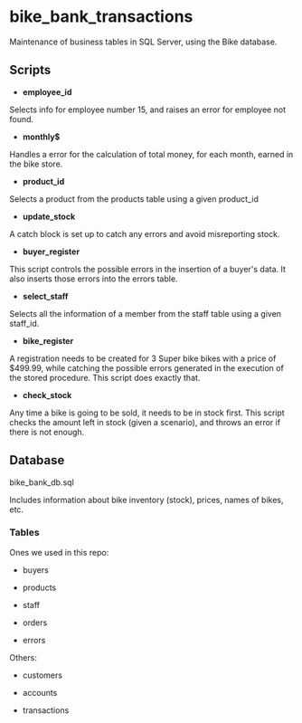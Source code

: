 # bike_bank_transactions
Maintenance of business tables in SQL Server, using the Bike database. 

## Scripts

- **employee_id**

Selects info for employee number 15, and raises an error for employee not found. 

- **monthly$**

Handles a error for the calculation of total money, for each month, earned in the bike store. 

- **product_id**

Selects a product from the products table using a given product_id

- **update_stock**

A catch block is set up to catch any errors and avoid misreporting stock.

- **buyer_register**

This script controls the possible errors in the insertion of a buyer's data. 
It also inserts those errors into the errors table.

- **select_staff**

 Selects all the information of a member from the staff table using a given staff_id. 
 
- **bike_register**
 
A registration needs to be created for 3 Super bike bikes with a price of $499.99, 
while catching the possible errors generated in the execution of the stored procedure. This script does exactly that.

- **check_stock**

Any time a bike is going to be sold, it needs to be in stock first. 
This script checks the amount left in stock (given a scenario), and throws an error if there is not enough.



## Database 

bike_bank_db.sql

Includes information about bike inventory (stock), prices, names of bikes, etc.

### Tables 

Ones we used in this repo:

- buyers

- products

- staff

- orders

- errors

Others:

- customers

- accounts

- transactions
